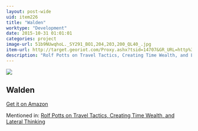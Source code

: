 ```yaml
---
layout: post-wide
uid: item226
title: "Walden"
worktype: "Development"
date: 2015-10-31 01:01:01
categories: project
image-url: 51b9NUwqhoL._SY291_BO1,204,203,200_QL40_.jpg
item-url: http://target.georiot.com/Proxy.ashx?tsid=14707&GR_URL=http%3A%2F%2Fwww.amazon.com%2FWalden-Henry-David-Thoreau%2Fdp%2F149968634X%2F
description: "Rolf Potts on Travel Tactics, Creating Time Wealth, and Lateral Thinking"
---
```

<a href="http://target.georiot.com/Proxy.ashx?tsid=14707&GR_URL=http%3A%2F%2Fwww.amazon.com%2FWalden-Henry-David-Thoreau%2Fdp%2F149968634X%2F" target="blank"><img src="../../../../img/thumbs/51b9NUwqhoL._SY291_BO1,204,203,200_QL40_.jpg" class="prod-img"></a>
<h2>Walden</h2>
<p><a href="http://target.georiot.com/Proxy.ashx?tsid=14707&GR_URL=http%3A%2F%2Fwww.amazon.com%2FWalden-Henry-David-Thoreau%2Fdp%2F149968634X%2F" target="blank">Get it on Amazon</a><p>
<p>Mentioned in: <a href="http://fourhourworkweek.com/2014/11/04/rolf-potts/" target="blank">Rolf Potts on Travel Tactics, Creating Time Wealth, and Lateral Thinking</a></p>
